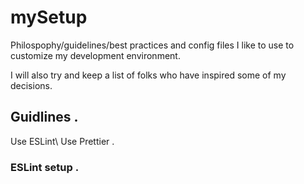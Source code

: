 # mySetup

Philospophy/guidelines/best practices and config files I like to use to customize my development environment.  

I will also try and keep a list of folks who have inspired some of my decisions.  


## Guidlines . 
  
Use ESLint\ 
Use Prettier . 

### ESLint setup . 
